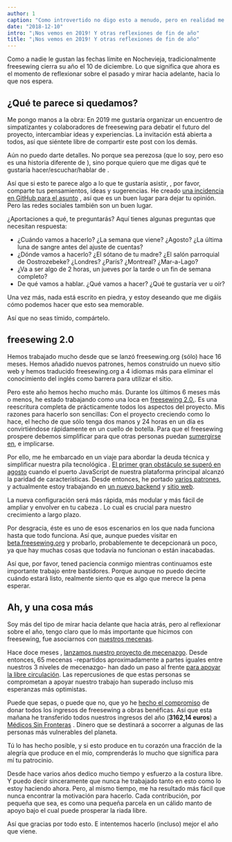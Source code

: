 ```yaml
---
author: 1
caption: "Como introvertido no digo esto a menudo, pero en realidad me gustaría conoceros."
date: "2018-12-10"
intro: "¡Nos vemos en 2019! Y otras reflexiones de fin de año"
title: "¡Nos vemos en 2019! Y otras reflexiones de fin de año"
---
```



Como a nadie le gustan las fechas límite en Nochevieja, tradicionalmente freesewing cierra su año el 10 de diciembre. Lo que significa que ahora es el momento de reflexionar sobre el pasado y mirar hacia adelante, hacia lo que nos espera.

## ¿Qué te parece si quedamos?

Me pongo manos a la obra: En 2019 me gustaría organizar un encuentro de simpatizantes y colaboradores de freesewing para debatir el futuro del proyecto, intercambiar ideas y experiencias. La invitación está abierta a todos, así que siéntete libre de compartir este post con los demás.

Aún no puedo darte detalles. No porque sea perezosa (que lo soy, pero eso es una historia diferente de ), sino porque quiero que me digas qué te gustaría hacer/escuchar/hablar de .

Así que si esto te parece algo a lo que te gustaría asistir, , por favor, comparte tus pensamientos, ideas y sugerencias. He creado [una incidencia en GitHub para el asunto](https://github.com/freesewing/meetup/issues/1) , así que es un buen lugar para dejar tu opinión. Pero las redes sociales también son un buen lugar.

¿Aportaciones a qué, te preguntarás? Aquí tienes algunas preguntas que necesitan respuesta:

 - ¿Cuándo vamos a hacerlo? ¿La semana que viene? ¿Agosto? ¿La última luna de sangre antes del ajuste de cuentas?
 - ¿Dónde vamos a hacerlo? ¿El sótano de tu madre? ¿El salón parroquial de Oostrozebeke? ¿Londres? ¿París? ¿Montreal? ¿Mar-a-Lago?
 - ¿Va a ser algo de 2 horas, un jueves por la tarde o un fin de semana completo?
 - De qué vamos a hablar. ¿Qué vamos a hacer? ¿Qué te gustaría ver u oír?


Una vez más, nada está escrito en piedra, y estoy deseando que me digáis cómo podemos hacer que esto sea memorable.

Así que no seas tímido, compártelo.

## freesewing 2.0

Hemos trabajado mucho desde que se lanzó freesewing.org (sólo) hace 16 meses. Hemos añadido nuevos patrones, hemos construido un nuevo sitio web y hemos traducido freesewing.org a 4 idiomas más para eliminar el conocimiento del inglés como barrera para utilizar el sitio.

Pero este año hemos hecho mucho más. Durante los últimos 6 meses más o menos, he estado trabajando como una loca en [freesewing 2.0.](https://github.com/freesewing/freesewing). Es una reescritura completa de prácticamente todos los aspectos del proyecto. Mis razones para hacerlo son sencillas: Con el proyecto creciendo como lo hace, el hecho de que sólo tenga dos manos y 24 horas en un día es convirtiéndose rápidamente en un cuello de botella. Para que el freesewing prospere debemos simplificar para que otras personas puedan [sumergirse en](https://developer.freesewing.org), e implicarse.

Por ello, me he embarcado en un viaje para abordar la deuda técnica y simplificar nuestra pila tecnológica . [El primer gran obstáculo se superó en agosto](/blog/announcing-freesewing-library) cuando el puerto JavaScript de nuestra plataforma principal alcanzó la paridad de características. Desde entonces, he portado [varios patrones](https://github.com/freesewing/patterns), y actualmente estoy trabajando en [un nuevo backend](https://github.com/freesewing/backend) y [sitio web](https://github.com/freesewing/website).

La nueva configuración será más rápida, más modular y más fácil de ampliar y envolver en tu cabeza . Lo cual es crucial para nuestro crecimiento a largo plazo.

Por desgracia, éste es uno de esos escenarios en los que nada funciona hasta que todo funciona. Así que, aunque puedes visitar en [beta.freesewing.org](https://beta.freesewing.org) y probarlo, probablemente te decepcionará un poco, ya que hay muchas cosas que todavía no funcionan o están inacabadas.

Así que, por favor, tened paciencia conmigo mientras continuamos este importante trabajo entre bastidores. Porque aunque no puedo decirte cuándo estará listo, realmente siento que es algo que merece la pena esperar.

## Ah, y una cosa más

Soy más del tipo de mirar hacia delante que hacia atrás, pero al reflexionar sobre el año, tengo claro que lo más importante que hicimos con freesewing, fue asociarnos con [nuestros mecenas](/community/who/patrons).

Hace doce meses , [lanzamos nuestro proyecto de mecenazgo](/blog/calling-all-patrons). Desde entonces, 65 mecenas -repartidos aproximadamente a partes iguales entre nuestros 3 niveles de mecenazgo- han dado un paso al frente [para apoyar la libre circulación](/patrons/join). Las repercusiones de que estas personas se comprometan a apoyar nuestro trabajo han superado incluso mis esperanzas más optimistas.

Puede que sepas, o puede que no, que yo he [hecho el compromiso](/docs/about/pledge) de donar todos los ingresos de freesewing a obras benéficas. Así que esta mañana he transferido todos nuestros ingresos del año (**3162,14 euros**) a [Médicos Sin Fronteras](https://www.msf.org/) . Dinero que se destinará a socorrer a algunas de las personas más vulnerables del planeta.

Tú lo has hecho posible, y si esto produce en tu corazón una fracción de la alegría que produce en el mío, comprenderás lo mucho que significa para mí tu patrocinio.

Desde hace varios años dedico mucho tiempo y esfuerzo a la costura libre. Y puedo decir sinceramente que nunca he trabajado tanto en esto como lo estoy haciendo ahora. Pero, al mismo tiempo, me ha resultado más fácil que nunca encontrar la motivación para hacerlo. Cada contribución, por pequeña que sea, es como una pequeña parcela en un cálido manto de apoyo bajo el cual puede prosperar la riada libre.

Así que gracias por todo esto. E intentemos hacerlo (incluso) mejor el año que viene.

